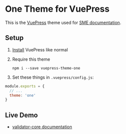 # One Theme for VuePress

This is the [VuePress](https://vuepress.vuejs.org/) theme used for [SME documentation](https://sme-fe.github.io/website-validator/).

## Setup

1. [Install](https://vuepress.vuejs.org/guide/getting-started.html) VuePress like normal
2. Require this theme

    ```
    npm i --save vuepress-theme-one
    ```

3. Set these things in `.vuepress/config.js`:

```js
module.exports = {
  // ...
  theme: 'one'
}
```

## Live Demo

- [validator-core documentation](https://sme-fe.github.io/website-validator/)